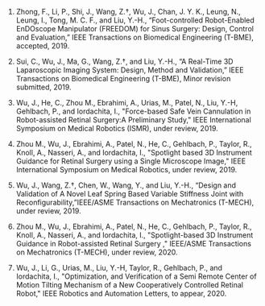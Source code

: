 1. Zhong, F., Li, P., Shi, J., Wang, Z.†, Wu, J., Chan, J. Y. K., Leung, N., Leung, I., Tong, M. C. F., and Liu, Y.-H., “Foot-controlled Robot-Enabled EnDOscope Manipulator (FREEDOM) for Sinus Surgery: Design, Control and Evaluation,” IEEE Transactions on Biomedical Engineering (T-BME), accepted, 2019.

2. Sui, C., Wu, J., Ma, G., Wang, Z.†, and Liu, Y.-H., “A Real-Time 3D Laparoscopic Imaging System: Design, Method and Validation,” IEEE Transactions on Biomedical Engineering (T-BME), Minor revision submitted, 2019.

3. Wu, J., He, C., Zhou M., Ebrahimi, A., Urias, M., Patel, N., Liu, Y.-H, Gehlbach, P., and Iordachita, I.,  "Force-based  Safe  Vein  Cannulation  in  Robot-assisted  Retinal  Surgery:A  Preliminary  Study,"  IEEE International Symposium on Medical Robotics (ISMR), under review, 2019.

4. Zhou M., Wu, J., Ebrahimi, A., Patel, N., He, C., Gehlbach, P., Taylor, R., Knoll, A., Nasseri, A., and Iordachita, I.,  "Spotlight based 3D Instrument Guidance for Retinal Surgery using a Single Microscope Image,"  IEEE International Symposium on Medical Robotics, under review, 2019.

5. Wu, J., Wang, Z.†, Chen, W., Wang, Y., and Liu, Y.-H., “Design and Validation of A Novel Leaf Spring Based Variable Stiffness Joint with Reconfigurability,”IEEE/ASME Transactions on Mechatronics (T-MECH), under review, 2019.

6. Zhou M., Wu, J., Ebrahimi, A., Patel, N., He, C., Gehlbach, P., Taylor, R., Knoll, A., Nasseri, A., and Iordachita, I.,  "Spotlight-based 3D Instrument Guidance in Robot-assisted Retinal Surgery ,"  IEEE/ASME Transactions on Mechatronics (T-MECH), under review, 2020.

7. Wu, J., Li, G., Urias, M., Liu, Y.-H, Taylor, R., Gehlbach, P., and Iordachita, I.,  "Optimization, and Verification of a Semi Remote Center of Motion Tilting Mechanism of a New Cooperatively Controlled Retinal Robot,"   IEEE Robotics and Automation Letters, to appear, 2020.
